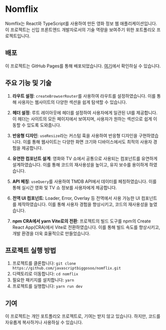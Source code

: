 # Nomflix

Nomflix는 React와 TypeScript를 사용하여 만든 영화 정보 웹 애플리케이션입니다. 이 프로젝트는 신입 프론트엔드 개발자로서의 기술 역량을 보여주기 위한 포트폴리오 프로젝트입니다.

## 배포

이 프로젝트는 GitHub Pages를 통해 배포되었습니다. [여기](https://javascriptbiggosoo.github.io/nomflix)에서 확인하실 수 있습니다.

## 주요 기능 및 기술

1. **라우트 설정**: `createBrowserRouter`를 사용하여 라우트를 설정하였습니다. 이를 통해 사용자는 웹사이트의 다양한 섹션을 쉽게 탐색할 수 있습니다.

2. **헤더 설정**: 루트 레이아웃에 헤더를 설정하여 사용자에게 일관된 UI를 제공합니다. 이 헤더는 사이트의 모든 페이지에서 보여지며, 사용자가 원하는 섹션으로 쉽게 이동할 수 있도록 도와줍니다.

3. **반응형 디자인**: `useResize`라는 커스텀 훅을 사용하여 반응형 디자인을 구현하였습니다. 이를 통해 웹사이트는 다양한 화면 크기와 디바이스에서도 최적의 사용자 경험을 제공합니다.

4. **유연한 컴포넌트 설계**: 영화와 TV 쇼에서 공통으로 사용되는 컴포넌트를 유연하게 설계하였습니다. 이를 통해 코드의 재사용성을 높이고, 유지 보수를 용이하게 하였습니다.

5. **API 페칭**: `useQuery`를 사용하여 TMDB API에서 데이터를 페칭하였습니다. 이를 통해 실시간 영화 및 TV 쇼 정보를 사용자에게 제공합니다.

6. **전역 UI 컴포넌트**: Loader, Error, Overlay 등 전역에서 사용 가능한 UI 컴포넌트를 제작하였습니다. 이를 통해 사용자 경험을 향상시키고, 코드의 재사용성을 높였습니다.

7. **npm CRA에서 yarn Vite로의 전환**: 프로젝트의 빌드 도구를 npm의 Create React App(CRA)에서 Vite로 전환하였습니다. 이를 통해 빌드 속도를 향상시키고, 개발 환경을 더욱 효율적으로 만들었습니다.

## 프로젝트 실행 방법

1. 프로젝트를 클론합니다: `git clone https://github.com/javascriptbiggosoo/nomflix.git`
2. 디렉토리로 이동합니다: `cd nomflix`
3. 필요한 패키지를 설치합니다: `yarn`
4. 프로젝트를 실행합니다: `yarn run dev`

## 기여

이 프로젝트는 개인 포트폴리오 프로젝트로, 기여는 받지 않고 있습니다. 하지만, 코드를 자유롭게 복사하거나 사용하실 수 있습니다.
